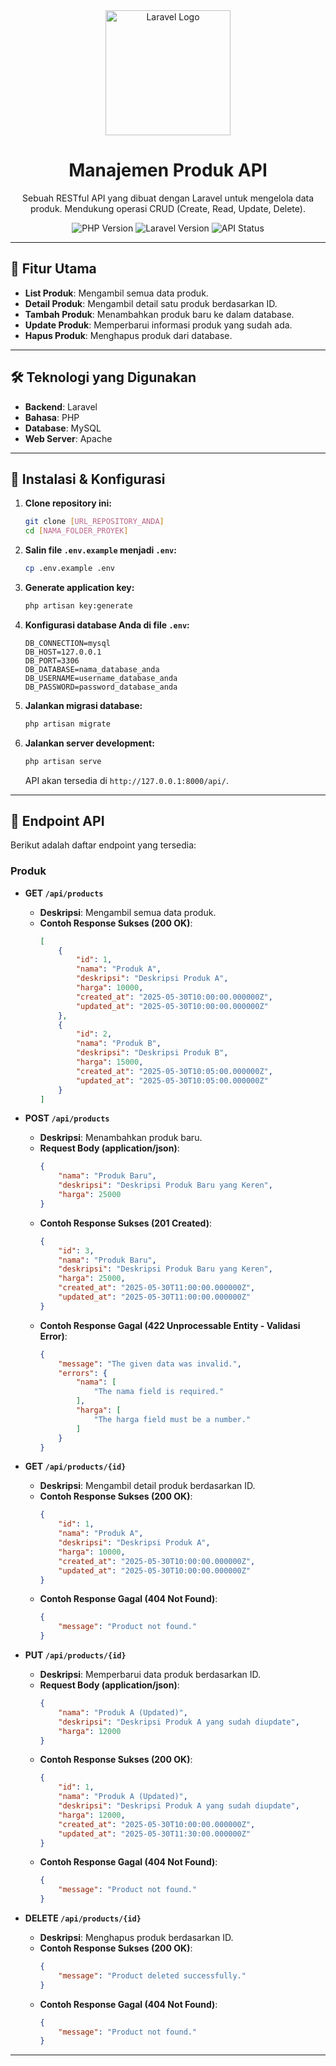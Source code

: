 <div align="center">
  <img src="https://cdn.jsdelivr.net/gh/laravel/art@master/logo-lockup/5%20SVG/2%20CMYK/1%20Full%20Color/laravel-logolockup-cmyk-red.svg" width="200" alt="Laravel Logo">
  <h1>Manajemen Produk API</h1>
  <p>
    Sebuah RESTful API yang dibuat dengan Laravel untuk mengelola data produk. Mendukung operasi CRUD (Create, Read, Update, Delete).
  </p>
  <p>
    <img src="https://img.shields.io/badge/PHP-8.3%2B-777BB4?style=for-the-badge&logo=php" alt="PHP Version">
    <img src="https://img.shields.io/badge/Laravel-12.x-FF2D20?style=for-the-badge&logo=laravel" alt="Laravel Version">
    <img src="https://img.shields.io/badge/API%20Status-Offline-brightgreen?style=for-the-badge&logo=api" alt="API Status">
  </p>
</div>

---

## 🌟 Fitur Utama

* **List Produk**: Mengambil semua data produk.
* **Detail Produk**: Mengambil detail satu produk berdasarkan ID.
* **Tambah Produk**: Menambahkan produk baru ke dalam database.
* **Update Produk**: Memperbarui informasi produk yang sudah ada.
* **Hapus Produk**: Menghapus produk dari database.

---

## 🛠️ Teknologi yang Digunakan

* **Backend**: Laravel
* **Bahasa**: PHP
* **Database**: MySQL
* **Web Server**: Apache

---

## 🚀 Instalasi & Konfigurasi

1.  **Clone repository ini:**
    ```bash
    git clone [URL_REPOSITORY_ANDA]
    cd [NAMA_FOLDER_PROYEK]
    ```
3.  **Salin file `.env.example` menjadi `.env`:**
    ```bash
    cp .env.example .env
    ```
4.  **Generate application key:**
    ```bash
    php artisan key:generate
    ```
5.  **Konfigurasi database Anda di file `.env`:**
    ```env
    DB_CONNECTION=mysql
    DB_HOST=127.0.0.1
    DB_PORT=3306
    DB_DATABASE=nama_database_anda
    DB_USERNAME=username_database_anda
    DB_PASSWORD=password_database_anda
    ```
6.  **Jalankan migrasi database:**
    ```bash
    php artisan migrate
    ```
8.  **Jalankan server development:**
    ```bash
    php artisan serve
    ```
    API akan tersedia di `http://127.0.0.1:8000/api/`.

---

## 📖 Endpoint API

Berikut adalah daftar endpoint yang tersedia:

### Produk

* **GET `/api/products`**
    * **Deskripsi**: Mengambil semua data produk.
    * **Contoh Response Sukses (200 OK)**:
        ```json
        [
            {
                "id": 1,
                "nama": "Produk A",
                "deskripsi": "Deskripsi Produk A",
                "harga": 10000,
                "created_at": "2025-05-30T10:00:00.000000Z",
                "updated_at": "2025-05-30T10:00:00.000000Z"
            },
            {
                "id": 2,
                "nama": "Produk B",
                "deskripsi": "Deskripsi Produk B",
                "harga": 15000,
                "created_at": "2025-05-30T10:05:00.000000Z",
                "updated_at": "2025-05-30T10:05:00.000000Z"
            }
        ]
        ```

* **POST `/api/products`**
    * **Deskripsi**: Menambahkan produk baru.
    * **Request Body (application/json)**:
        ```json
        {
            "nama": "Produk Baru",
            "deskripsi": "Deskripsi Produk Baru yang Keren",
            "harga": 25000
        }
        ```
    * **Contoh Response Sukses (201 Created)**:
        ```json
        {
            "id": 3,
            "nama": "Produk Baru",
            "deskripsi": "Deskripsi Produk Baru yang Keren",
            "harga": 25000,
            "created_at": "2025-05-30T11:00:00.000000Z",
            "updated_at": "2025-05-30T11:00:00.000000Z"
        }
        ```
    * **Contoh Response Gagal (422 Unprocessable Entity - Validasi Error)**:
        ```json
        {
            "message": "The given data was invalid.",
            "errors": {
                "nama": [
                    "The nama field is required."
                ],
                "harga": [
                    "The harga field must be a number."
                ]
            }
        }
        ```

* **GET `/api/products/{id}`**
    * **Deskripsi**: Mengambil detail produk berdasarkan ID.
    * **Contoh Response Sukses (200 OK)**:
        ```json
        {
            "id": 1,
            "nama": "Produk A",
            "deskripsi": "Deskripsi Produk A",
            "harga": 10000,
            "created_at": "2025-05-30T10:00:00.000000Z",
            "updated_at": "2025-05-30T10:00:00.000000Z"
        }
        ```
    * **Contoh Response Gagal (404 Not Found)**:
        ```json
        {
            "message": "Product not found."
        }
        ```

* **PUT `/api/products/{id}`**
    * **Deskripsi**: Memperbarui data produk berdasarkan ID.
    * **Request Body (application/json)**:
        ```json
        {
            "nama": "Produk A (Updated)",
            "deskripsi": "Deskripsi Produk A yang sudah diupdate",
            "harga": 12000
        }
        ```
    * **Contoh Response Sukses (200 OK)**:
        ```json
        {
            "id": 1,
            "nama": "Produk A (Updated)",
            "deskripsi": "Deskripsi Produk A yang sudah diupdate",
            "harga": 12000,
            "created_at": "2025-05-30T10:00:00.000000Z",
            "updated_at": "2025-05-30T11:30:00.000000Z"
        }
        ```
    * **Contoh Response Gagal (404 Not Found)**:
        ```json
        {
            "message": "Product not found."
        }
        ```

* **DELETE `/api/products/{id}`**
    * **Deskripsi**: Menghapus produk berdasarkan ID.
    * **Contoh Response Sukses (200 OK)**:
        ```json
        {
            "message": "Product deleted successfully."
        }
        ```
    * **Contoh Response Gagal (404 Not Found)**:
        ```json
        {
            "message": "Product not found."
        }
        ```

---

